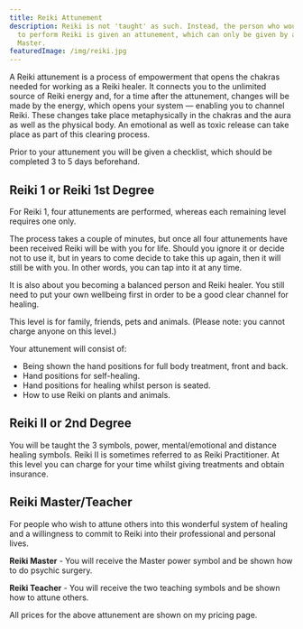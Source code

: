 ```yaml
---
title: Reiki Attunement
description: Reiki is not 'taught' as such. Instead, the person who would like
  to perform Reiki is given an attunement, which can only be given by a Reiki
  Master.
featuredImage: /img/reiki.jpg
---
```


A Reiki attunement is a process of empowerment that opens the chakras needed for working as a Reiki healer. It connects you to the unlimited source of Reiki energy and, for a time after the attunement, changes will be made by the energy, which opens your system — enabling you to channel Reiki. These changes take place metaphysically in the chakras and the aura as well as the physical body. An emotional as well as toxic release can take place as part of this clearing process.

Prior to your attunement you will be given a checklist, which should be completed 3 to 5 days beforehand.

## Reiki 1 or Reiki 1st Degree

For Reiki 1, four attunements are performed, whereas each remaining level requires one only.

The process takes a couple of minutes, but once all four attunements have been received Reiki will be with you for life. Should you ignore it or decide not to use it, but in years to come decide to take this up again, then it will still be with you. In other words, you can tap into it at any time.

It is also about you becoming a balanced person and Reiki healer. You still need to put your own wellbeing first in order to be a good clear channel for healing.

This level is for family, friends, pets and animals. (Please note: you cannot charge anyone on this level.)

Your attunement will consist of:

- Being shown the hand positions for full body treatment, front and back.
- Hand positions for self-healing.
- Hand positions for healing whilst person is seated.
- How to use Reiki on plants and animals.

## Reiki II or 2nd Degree

You will be taught the 3 symbols, power, mental/emotional and distance healing symbols. Reiki II is sometimes referred to as Reiki Practitioner. At this level you can charge for your time whilst giving treatments and obtain insurance.

## Reiki Master/Teacher

For people who wish to attune others into this wonderful system of healing and a willingness to commit to Reiki into their professional and personal lives.

**Reiki Master** - You will receive the Master power symbol and be shown how to do psychic surgery.

**Reiki Teacher** - You will receive the two teaching symbols and be shown how to attune others.

All prices for the above attunement are shown on my pricing page.
